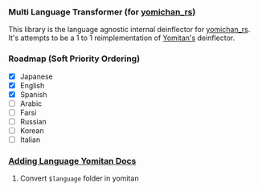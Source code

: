 ### Multi Language Transformer (for [yomichan_rs](https://github.com/aramrw/yomichan_rs))
This library is the language agnostic internal deinflector for [yomichan_rs](https://github.com/aramrw/yomichan_rs). 
It's attempts to be a 1 to 1 reimplementation of [Yomitan's](https://github.com/yomidevs/yomitan?tab=readme-ov-file#yomitan) deinflector. 

### Roadmap (Soft Priority Ordering)
- [x] Japanese
- [x] English
- [x] Spanish
- [ ] Arabic
- [ ] Farsi
- [ ] Russian
- [ ] Korean
- [ ] Italian

### [Adding Language Yomitan Docs](https://github.com/yomidevs/yomitan/blob/master/docs/development/language-features.md)
1. Convert `$language` folder in yomitan
